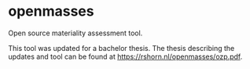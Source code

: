 # openmasses
Open source materiality assessment tool.

This tool was updated for a bachelor thesis.
The thesis describing the updates and tool can be found at https://rshorn.nl/openmasses/ozp.pdf.
